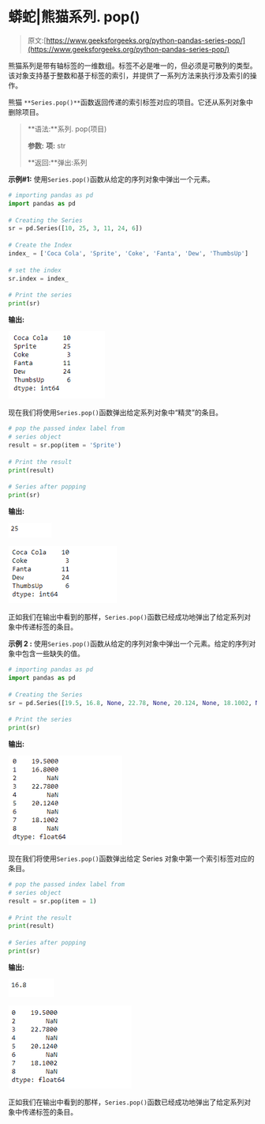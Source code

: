 # 蟒蛇|熊猫系列. pop()

> 原文:[https://www.geeksforgeeks.org/python-pandas-series-pop/](https://www.geeksforgeeks.org/python-pandas-series-pop/)

熊猫系列是带有轴标签的一维数组。标签不必是唯一的，但必须是可散列的类型。该对象支持基于整数和基于标签的索引，并提供了一系列方法来执行涉及索引的操作。

熊猫 `**Series.pop()**`函数返回传递的索引标签对应的项目。它还从系列对象中删除项目。

> **语法:**系列. pop(项目)
> 
> **参数:**
> **项:** str
> 
> **返回:**弹出:系列

**示例#1:** 使用`Series.pop()`函数从给定的序列对象中弹出一个元素。

```py
# importing pandas as pd
import pandas as pd

# Creating the Series
sr = pd.Series([10, 25, 3, 11, 24, 6])

# Create the Index
index_ = ['Coca Cola', 'Sprite', 'Coke', 'Fanta', 'Dew', 'ThumbsUp']

# set the index
sr.index = index_

# Print the series
print(sr)
```

**输出:**

![](img/dab04769c1239f7411b50876f1fa5e58.png)

现在我们将使用`Series.pop()`函数弹出给定系列对象中“精灵”的条目。

```py
# pop the passed index label from
# series object
result = sr.pop(item = 'Sprite')

# Print the result
print(result)

# Series after popping 
print(sr)
```

**输出:**

![](img/45e9aab034d0b1d6124c85653a91ff02.png)

![](img/3b6429c860ffab53ab9c4d020f88ed32.png)

正如我们在输出中看到的那样，`Series.pop()`函数已经成功地弹出了给定系列对象中传递标签的条目。

**示例 2 :** 使用`Series.pop()`函数从给定的序列对象中弹出一个元素。给定的序列对象中包含一些缺失的值。

```py
# importing pandas as pd
import pandas as pd

# Creating the Series
sr = pd.Series([19.5, 16.8, None, 22.78, None, 20.124, None, 18.1002, None])

# Print the series
print(sr)
```

**输出:**

![](img/f1da4795c32426d8ce1e60f777931fb5.png)

现在我们将使用`Series.pop()`函数弹出给定 Series 对象中第一个索引标签对应的条目。

```py
# pop the passed index label from
# series object
result = sr.pop(item = 1)

# Print the result
print(result)

# Series after popping 
print(sr)
```

**输出:**

![](img/5a1b7e71187b77145c9c25c9a6f45a65.png)

![](img/20f895263853921fb8b816c62702f1eb.png)

正如我们在输出中看到的那样，`Series.pop()`函数已经成功地弹出了给定系列对象中传递标签的条目。